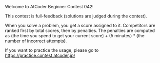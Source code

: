 
<div>

<span>

<span>
Welcome to AtCoder Beginner Contest 042!








This contest is full-feedback (solutions are judged during the contest).




When you solve a problem, you get a score assigned to it.
Competitors are ranked first by total scores, then by penalties.
The penalties are computed as (the time you spend to get your current score) + (5 minutes) * (the number of incorrect attempts).

If you want to practice the usage, please go to <a href="https://practice.contest.atcoder.jp/">https://practice.contest.atcoder.jp/</a>
</span>

</span>

</div>
